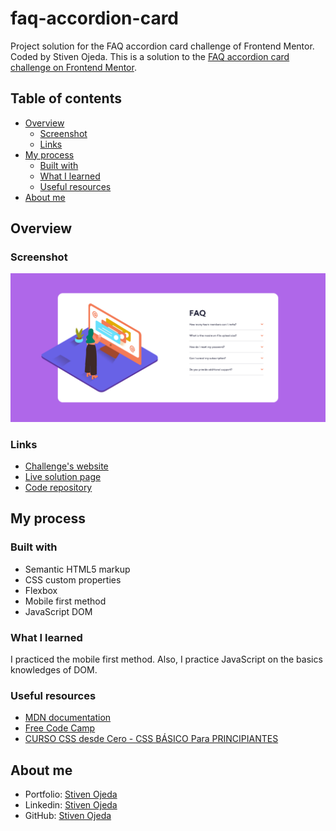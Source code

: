 # faq-accordion-card
Project solution for the FAQ accordion card challenge of Frontend Mentor. Coded by Stiven Ojeda.
This is a solution to the [FAQ accordion card challenge on Frontend Mentor](https://www.frontendmentor.io/challenges/faq-accordion-card-XlyjD0Oam).

## Table of contents
- [Overview](#overview)
  - [Screenshot](#screenshot)
  - [Links](#links)
- [My process](#my-process)
  - [Built with](#built-with)
  - [What I learned](#what-i-learned)
  - [Useful resources](#useful-resources)
- [About me](#about-me)

## Overview

### Screenshot
![](./screenshot.png)

### Links
- [Challenge's website](https://www.frontendmentor.io/challenges/faq-accordion-card-XlyjD0Oam)
- [Live solution page](https://stibojeda.github.io/faq-accordion-card/)
- [Code repository](https://github.com/stibojeda/faq-accordion-card)

## My process

### Built with
- Semantic HTML5 markup
- CSS custom properties
- Flexbox
- Mobile first method
- JavaScript DOM

### What I learned
I practiced the mobile first method. Also, I practice JavaScript on the basics knowledges of DOM.

### Useful resources
- [MDN documentation](https://developer.mozilla.org/en-US/docs/Web/CSS)
- [Free Code Camp](https://www.youtube.com/watch?v=XqFR2lqBYPs)
- [CURSO CSS desde Cero - CSS BÁSICO Para PRINCIPIANTES](https://www.youtube.com/watch?v=N8V5JhasaSE)

## About me
- Portfolio: [Stiven Ojeda](https://stibojeda.github.io)
- Linkedin: [Stiven Ojeda](https://www.linkedin.com/in/stiven-ojeda-090a3924a)
- GitHub: [Stiven Ojeda](https://github.com/stibojeda)
